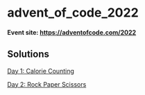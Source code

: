# advent_of_code_2022

#### Event site: <https://adventofcode.com/2022>

## Solutions

[Day 1: Calorie Counting](https://github.com/FedeLochbaum/advent_of_code_2022/blob/main/challenges/Day%201:%20Calorie%20Counting/counter.py)

[Day 2: Rock Paper Scissors](https://github.com/FedeLochbaum/advent_of_code_2022/blob/main/challenges/Day%202:%20Rock%20Paper%20Scissors/scoring.py)
